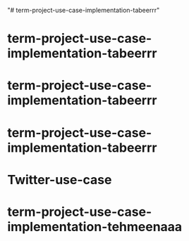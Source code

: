 "# term-project-use-case-implementation-tabeerrr" 
# term-project-use-case-implementation-tabeerrr
# term-project-use-case-implementation-tabeerrr
# term-project-use-case-implementation-tabeerrr
# Twitter-use-case
# term-project-use-case-implementation-tehmeenaaa
